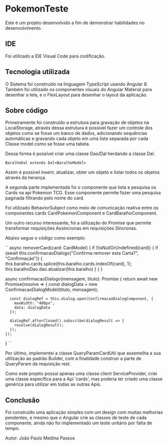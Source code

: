 # PokemonTeste
Este é um projeto desenvolvido a fim de demonstrar habilidades no desenvolvimento.

## IDE
Foi utilizado a IDE Visual Code para codificação.

## Tecnologia utilizada
O Sistema foi construído na linguagem TypeScript usando Angular 8. Também foi utilizado os componentes visuais do Angular Material para desenhar a tela, e o FlexLayout para desenhar o layout da aplicação.

## Sobre código
Primeiramente foi construído a estrutura para gravação de objetos na LocalStorage, através dessa estrutura é possível fazer um controle dos objetos como se fosse um banco de dados, adicionando sequências automáticas e gravando cada objeto em uma lista separada por cada Classe model como se fosse uma tabela.

Dessa forma é possível criar uma classe Dao/Dal herdando a classe Dal.

``BaralhoDal extends Dal<BaralhoModel>``

Assim é possível inserir, atualizar, obter um objeto e listar todos os objetos através da herança.

A segunda parte implementada foi o componente que lista e pesquisa os Cards na api Pokemon TCG. 
Esse componente permite fazer uma pesquisa paginada filtrando pelo nome do card.

Foi utilizado BehaviorSubject como meio de comunicação reativa entre os componentes cards CardPokemonComponent e CardBaralhoComponent.

Um outro recurso interessante, foi a utilização do Promise que permite transformar requisições Assíncronas em requisições Síncronas.

Abaixo segue o código como exemplo: 

``
  async removerCard(card: CardModel) {
    if (!isNullOrUndefined(card)) {
      if (<boolean>await this.confirmacaoDialogo("Confirma remover esta Carta?", "Confirmação")) {
        this.baralho.cards.splice(this.baralho.cards.indexOf(card), 1);
        this.baralhoDao.dao.atualizar(this.baralho)
      }
    }
  }

  async confirmacaoDialogo(mensagem, titulo): Promise<boolean> {
    return await new Promise<boolean>(resolve => {
      const dialogData = new ConfirmacaoDialogModel(titulo, mensagem);

      const dialogRef = this.dialog.open(ConfirmacaoDialogComponent, {
        maxWidth: "400px",
        data: dialogData
      });

      dialogRef.afterClosed().subscribe(dialogResult => {
        resolve(dialogResult);
      });
    });
  }
``

Por último, implementei a classe QueryParamCardUtil que assemelha a sua utilização ao padrão Builder, com a finalidade construir a parte de QueryParam da requisição rest.

Como este projeto possui apenas uma classe client ServiceProvider, criei uma classe específica para a Api 'cards', mas poderia ter criado uma classe genérica para utilizar em todas as outras Apis. 

## Conclusão

Foi construído uma aplicação simples com um design com muitas melhorias pendentes, e mesmo que o Angular crie as classes de teste de cada componente, ainda não foi implementado um teste unitário por falta de tempo.

Autor: João Paulo Medina Passos
